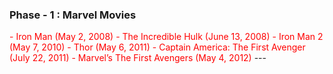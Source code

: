 ### Phase - 1 : Marvel Movies
<span style="color:red">
    - Iron Man (May 2, 2008)
    - The Incredible Hulk (June 13, 2008)
    - Iron Man 2 (May 7, 2010)
    - Thor (May 6, 2011)
    - Captain America: The First Avenger (July 22, 2011)
    - Marvel’s The First Avengers (May 4, 2012)
</span>
---


